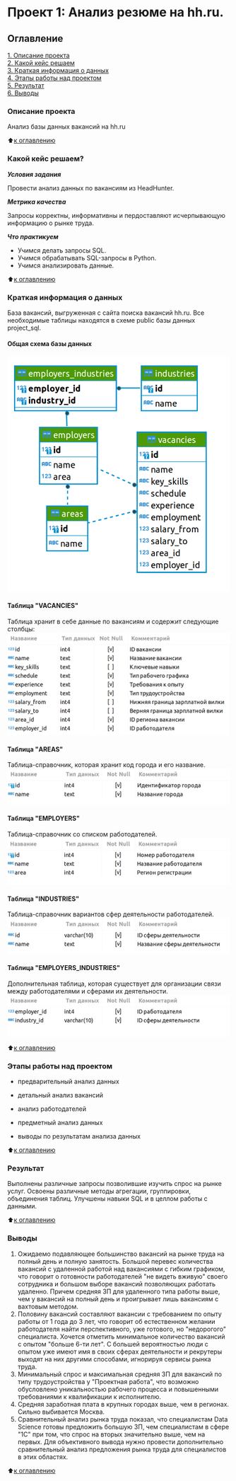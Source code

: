 # Проект 1: Анализ резюме на hh.ru.

## Оглавление
[1. Описание проекта](https://github.com/Talic13th/SGlearning/blob/main/project_2/README.md#Описание-проекта)  
[2. Какой кейс решаем](https://github.com/Talic13th/SGlearning/blob/main/project_2/README.md#Какой-кейс-решаем)  
[3. Краткая информация о данных](https://github.com/Talic13th/SGlearning/blob/main/project_2/README.md#Краткая-информация-о-данных)  
[4. Этапы работы над проектом](https://github.com/Talic13th/SGlearning/blob/main/project_2/README.md#Этапы-работы-над-проектом)  
[5. Результат](https://github.com/Talic13th/SGlearning/blob/main/project_2/README.md#Результат)  
[6. Выводы](https://github.com/Talic13th/SGlearning/blob/main/project_2/README.md#Выводы)


### Описание проекта

Анализ базы данных вакансий на hh.ru

:arrow_up:[к оглавлению](https://github.com/Talic13th/SGlearning/blob/main/project_1/README.md#Оглавление)

### Какой кейс решаем?

***Условия задания***

Провести анализ данных по вакансиям из HeadHunter.

***Метрика качества***  

Запросы корректны, информативны и пердоставляют исчерпывающую информацию о рынке труда.

***Что практикуем***

* Учимся делать запросы SQL.
* Учимся обрабатывать SQL-запросы в Python.
* Учимся анализировать данные.

:arrow_up:[к оглавлению](https://github.com/Talic13th/SGlearning/blob/main/project_1/README.md#Оглавление)

### Краткая информация о данных
База вакансий, выгруженная с сайта поиска вакансий hh.ru. 
Все необходимые таблицы находятся в схеме public базы данных project_sql.

#### Общая схема базы данных
![Общая схема базы данных](/project_2/img/SQL_pj2_2_1.png)

#### Таблица "VACANCIES"
Таблица хранит в себе данные по вакансиям и содержит следующие столбцы:
![Таблица "VACANCIES"](/project_2/img/SQL_pj2_2_2.png)

#### Таблица "AREAS"
Таблица-справочник, которая хранит код города и его название.
![Таблица "AREAS"](/project_2/img/SQL_pj2_2_3.png)

#### Таблица "EMPLOYERS"
Таблица-справочник со списком работодателей.
![Таблица "EMPLOYERS"](/project_2/img/SQL_pj2_2_4.png)

#### Таблица "INDUSTRIES"
Таблица-справочник вариантов сфер деятельности работодателей.
![Таблица "INDUSTRIES"](/project_2/img/SQL_pj2_2_5.png)

#### Таблица "EMPLOYERS_INDUSTRIES"
Дополнительная таблица, которая существует для организации связи между работодателями и сферами их деятельности.
![Таблица "EMPLOYERS_INDUSTRIES"](/project_2/img/SQL_pj2_2_6.png)

:arrow_up:[к оглавлению](https://github.com/Talic13th/SGlearning/blob/main/project_1/README.md#Оглавление)

### Этапы работы над проектом

* предварительный анализ данных

* детальный анализ вакансий

* анализ работодателей

* предметный анализ данных

* выводы по результатам анализа данных

:arrow_up:[к оглавлению](https://github.com/Talic13th/SGlearning/blob/main/project_1/README.md#Оглавление)

### Результат
Выполнены различные запросы позволившие изучить спрос на рынке услуг. 
Освоены различные методы агрегации, группировки, объединения таблиц. Улучшены навыки SQL и в целлом работы с данными. 

:arrow_up:[к оглавлению](https://github.com/Talic13th/SGlearning/blob/main/project_1/README.md#Оглавление)

### Выводы
1. Ожидаемо подавляющее большинство вакансий на рынке труда на полный день и полную занятость. Большой перевес количества вакансий с удаленной работой над вакансиями с гибким графиком, что говорит о готовности работодателей "не видеть вживую" своего сотрудника и большом выборе вакансий позволяющих работать удаленно. Причем средняя ЗП для удаленного типа работы выше, чем у вакансий на полный день и проигрывает лишь вакансиям с вахтовым методом.
2. Половину вакансий составляют вакансии с требованием по опыту работы от 1 года до 3 лет, что говорит об естественном желании работодателя найти перспективного, уже готового, но "недорогого" специалиста. Хочется отметить минимальное количество вакансий с опытом "больше 6-ти лет". С большей вероятностью люди с опытом уже имеют имя в своих сферах деятельности и рекрутеры выходят на них другими способами, игнорируя сервисы рынка труда.
3. Минимальный спрос и максимальная средняя ЗП для вакансий по типу трудоустройства у "Проектная работа", что возможно обусловлено уникальностью рабочего процесса и повышенными требованиями к квалификации к исполнителю.
4. Средняя заработная плата в крупных городах выше, чем в регионах. Сильно выбивается Москва.
5. Сравнительный анализ рынка труда показал, что специалистам Data Science готовы предложить большую ЗП, чем специалистам в сфере "1С" при том, что спрос на вторых значительно выше, чем на первых. Для объективного вывода нужно провести дополнительно сравнительный анализ предложения рынка труда для специалистов в этих областях.



:arrow_up:[к оглавлению](https://github.com/Talic13th/SGlearning/blob/main/project_1/README.md#Оглавление)

